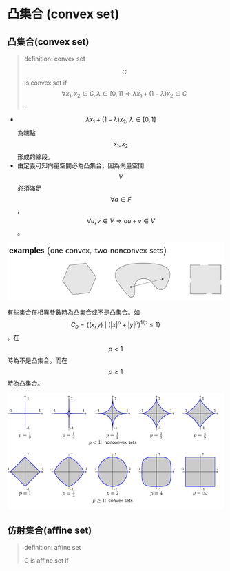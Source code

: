 # 凸集合 \(convex set\)

## 凸集合\(convex set\)

> definition: convex set
>
> $$C$$ is convex set if $$\forall x_1, x_2 \in C, \lambda \in [0,1] \Rightarrow \lambda x_1 + (1-\lambda) x_2 \in C$$.

* $$\lambda x_1 + (1-\lambda) x_2,\ \lambda \in [0,1]$$ 為端點 $$x_1, x_2$$形成的線段。
* 由定義可知向量空間必為凸集合，因為向量空間$$V$$必須滿足$$\forall a \in F$$, $$\forall u,v \in V \Rightarrow au+v \in V$$。

![&#x51F8;&#x96C6;&#x5408;&#x8207;&#x975E;&#x51F8;&#x96C6;&#x5408;](../.gitbook/assets/convex_set-min.png)

有些集合在相異參數時為凸集合或不是凸集合。如 $$C_p = \{ (x,y)\ \vert \ (|x|^p + |y|^p)^{1/p} \leq 1 \}$$。在 $$p < 1$$時為不是凸集合。而在$$p \geq 1$$時為凸集合。

![&#x53C3;&#x6578;&#x53EF;&#x8ABF;&#x6574;&#x70BA;&#x51F8;&#x96C6;&#x5408;&#x6216;&#x975E;&#x51F8;&#x96C6;&#x5408;](../.gitbook/assets/param_convex_set-min.png)

## 仿射集合\(affine set\)

> definition: affine set
>
> C is affine set if

